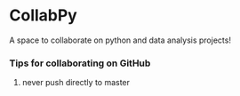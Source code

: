 # CollabPy

A space to collaborate on python and data analysis projects!

### Tips for collaborating on GitHub

1. never push directly to master